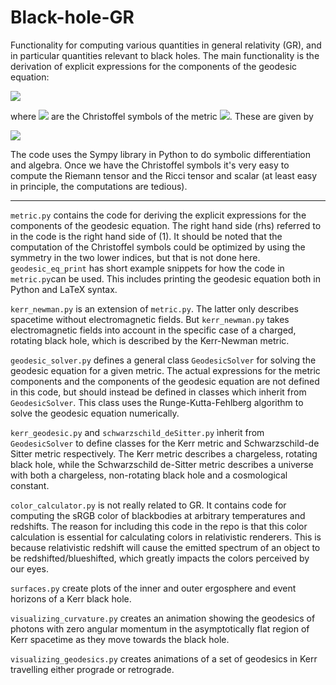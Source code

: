 # Black-hole-GR
Functionality for computing various quantities in general relativity (GR), and in particular quantities relevant to black holes. The main functionality is the derivation of explicit expressions for the components of the geodesic equation: 

<img src="https://latex.codecogs.com/svg.image?\color{white}\frac{d^2&space;x^\mu}{d\lambda^2}=-\Gamma^\mu_{\rho\sigma}\frac{dx^\rho}{d\lambda}\frac{dx^\sigma}{d\lambda}\quad\quad(1)" />

where <img src=https://latex.codecogs.com/svg.image?\inline\color{white}&space;\Gamma^\mu_{\rho\sigma}> are the Christoffel symbols of the metric <img src=https://latex.codecogs.com/svg.image?\inline\color{white}&space;g_{\mu\nu}>. These are given by 

<img src="https://latex.codecogs.com/svg.image?\color{white}\Gamma^\mu_{\rho\sigma}=\frac{1}{2}g^{\mu\nu}\left(\partial_\rho&space;g_{\sigma\nu}&plus;\partial_\sigma&space;g_{\rho\nu}-\partial_\nu&space;g_{\rho\sigma}\right)\quad\quad(2)" />

The code uses the Sympy library in Python to do symbolic differentiation and algebra. Once we have the Christoffel symbols it's very easy to compute the Riemann tensor and the Ricci tensor and scalar (at least easy in principle, the computations are tedious).

---
`metric.py` contains the code for deriving the explicit expressions for the components of the geodesic equation. The right hand side (rhs) referred to in the code is the right hand side of (1). It should be noted that the computation of the Christoffel symbols could be optimized by using the symmetry in the two lower indices, but that is not done here. `geodesic_eq_print` has short example snippets for how the code in `metric.py`can be used. This includes printing the geodesic equation both in Python and LaTeX syntax. 

`kerr_newman.py` is an extension of `metric.py`. The latter only describes spacetime without electromagnetic fields. But `kerr_newman.py` takes electromagnetic fields into account in the specific case of a charged, rotating black hole, which is described by the Kerr-Newman metric. 

`geodesic_solver.py` defines a general class `GeodesicSolver` for solving the geodesic equation for a given metric. The actual expressions for the metric components and the components of the geodesic equation are not defined in this code, but should instead be defined in classes which inherit from `GeodesicSolver`. This class uses the Runge-Kutta-Fehlberg algorithm to solve the geodesic equation numerically.  

`kerr_geodesic.py` and `schwarzschild_deSitter.py` ìnherit from `GeodesicSolver` to define classes for the Kerr metric and Schwarzschild-de Sitter metric respectively. The Kerr metric describes a chargeless, rotating black hole, while the Schwarzschild de-Sitter metric describes a universe with both a chargeless, non-rotating black hole and a cosmological constant.

`color_calculator.py` is not really related to GR. It contains code for computing the sRGB color of blackbodies at arbitrary temperatures and redshifts. The reason for including this code in the repo is that this color calculation is essential for calculating colors in relativistic renderers. This is because relativistic redshift will cause the emitted spectrum of an object to be redshifted/blueshifted, which greatly impacts the colors perceived by our eyes. 

`surfaces.py` create plots of the inner and outer ergosphere and event horizons of a Kerr black hole. 

`visualizing_curvature.py` creates an animation showing the geodesics of photons with zero angular momentum in the asymptotically flat region of Kerr spacetime as they move towards the black hole. 

`visualizing_geodesics.py` creates animations of a set of geodesics in Kerr travelling either prograde or retrograde. 